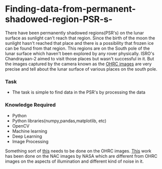 # Finding-data-from-permanent-shadowed-region-PSR-s-

There have been permanently shadowed regions(PSR's) on the lunar surface as sunlight can't reach that region. Since the birth of the moon the sunlight hasn't reached that place and there is a possibility that frozen ice can be found from that region. This regions are on the South pole of the lunar surface which haven't been explored by any rover physically. ISRO's Chandrayaan-2 aimed to visit those places but wasn't successful in it. But the images captured by the camera known as the [OHRC images][ohrc] are very precise and tell about the lunar surface of various places on the south pole.

### Task
- The task is simple to find data in the PSR's by processing the data 

### Knowledge Required
- Python
- Python libraries(numpy,pandas,matplotlib, etc)
- OpenCV
- Machine learning
- Deep Learning
- Image Processing

Something sort of [this][ben] needs to be done on the OHRC images. [This][ben] work has been done on the NAC images by NASA which are different from OHRC images on the aspects of illumination and different kind of noise in it.

[ohrc]:<https://pradan.issdc.gov.in/ch2/protected/browse.xhtml?id=ohrc>
[ben]:<https://orbilu.uni.lu/bitstream/10993/45541/1/m4g2_neurips.pdf>
